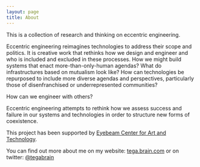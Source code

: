 ```yaml
---
layout: page
title: About
---
```



This is a collection of research and thinking on eccentric engineering.

Eccentric engineering reimagines technologies to address their scope and politics. It is creative work that rethinks how we design and engineer and who is included and excluded in these processes. How we might build systems that enact more-than-only-human agendas? What do infrastructures based on mutualism look like? How can technologies be repurposed to include more diverse agendas and perspectives, particularly those of disenfranchised or underrepresented communities?

How can we engineer with others?  

Eccentric engineering attempts to rethink how we assess success and failure in our systems and technologies in order to structure new forms of coexistence.



This project has been supported by [Eyebeam Center for Art and Technology](http://eyebeam.org/).

You can find out more about me on my website: [tega.brain.com](http://tegabrain.com/) or on twitter: [@tegabrain](http://twitter.com/tegabrain)
